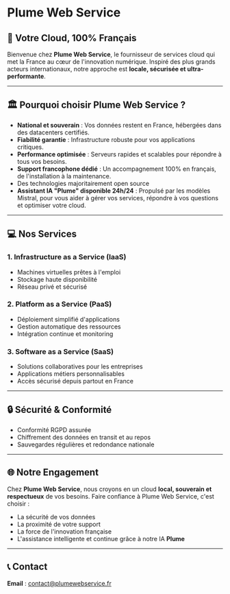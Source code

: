 # Plume Web Service

## 🌟 Votre Cloud, 100% Français

Bienvenue chez **Plume Web Service**, le fournisseur de services cloud qui met la France au cœur de l'innovation numérique. Inspiré des plus grands acteurs internationaux, notre approche est **locale, sécurisée et ultra-performante**.

---

## 🏛️ Pourquoi choisir Plume Web Service ?

* **National et souverain** : Vos données restent en France, hébergées dans des datacenters certifiés.
* **Fiabilité garantie** : Infrastructure robuste pour vos applications critiques.
* **Performance optimisée** : Serveurs rapides et scalables pour répondre à tous vos besoins.
* **Support francophone dédié** : Un accompagnement 100% en français, de l'installation à la maintenance.
* Des technologies majoritairement open source
* **Assistant IA "Plume" disponible 24h/24** : Propulsé par les modèles Mistral, pour vous aider à gérer vos services, répondre à vos questions et optimiser votre cloud.

---

## 💻 Nos Services

### 1. Infrastructure as a Service (IaaS)

* Machines virtuelles prêtes à l'emploi
* Stockage haute disponibilité
* Réseau privé et sécurisé

### 2. Platform as a Service (PaaS)

* Déploiement simplifié d'applications
* Gestion automatique des ressources
* Intégration continue et monitoring

### 3. Software as a Service (SaaS)

* Solutions collaboratives pour les entreprises
* Applications métiers personnalisables
* Accès sécurisé depuis partout en France

---

## 🔒 Sécurité & Conformité

* Conformité RGPD assurée
* Chiffrement des données en transit et au repos
* Sauvegardes régulières et redondance nationale

---

## 🌐 Notre Engagement

Chez **Plume Web Service**, nous croyons en un cloud **local, souverain et respectueux** de vos besoins. Faire confiance à Plume Web Service, c'est choisir :

* La sécurité de vos données
* La proximité de votre support
* La force de l'innovation française
* L'assistance intelligente et continue grâce à notre IA **Plume**

---

## 📞 Contact

**Email** : [contact@plumewebservice.fr](mailto:contact@plumewebservice.fr)
